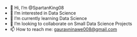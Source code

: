 - 👋 Hi, I’m @SpartanKing08
- 👀 I’m interested in Data Science
- 🌱 I’m currently learning Data Science
- 💞️ I’m looking to collaborate on Small Data Science Projects
- 📫 How to reach me: gauravninawe008@gmail.com
